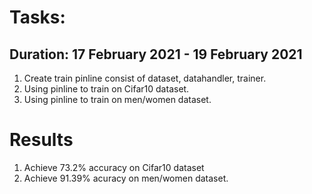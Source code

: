 # Tasks:
## Duration: 17 February 2021 - 19 February 2021
1. Create train pinline consist of dataset, datahandler, trainer.
2. Using pinline to train on Cifar10 dataset.
3. Using pinline to train on men/women dataset.

# Results
1. Achieve 73.2% accuracy on Cifar10 dataset
2. Achieve 91.39% acuracy on men/women dataset.